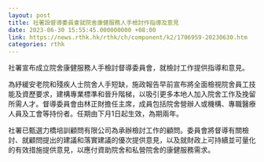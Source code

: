 ```yaml
---
layout: post
title: 社署設督導委員會就院舍康健服務人手檢討作指導及意見
date: 2023-06-30 15:55:45.000000000 +08:00
link: https://news.rthk.hk/rthk/ch/component/k2/1706959-20230630.htm
categories: rthk
---
```


社署宣布成立院舍康健服務人手檢討督導委員會，就檢討工作提供指導和意見。

為紓緩安老院和殘疾人士院舍人手短缺，施政報告早前宣布將全面檢視院舍員工技能及資歷要求，建構專業標準和晉升階梯，以吸引更多本地人加入院舍工作及挽留所需人才。督導委員會由林正財擔任主席，成員包括院舍營辦人或機構、專職醫療人員及工會等持份者。任期由下月1日起生效，為期兩年。

社署已甄選力橋培訓顧問有限公司為承辦檢討工作的顧問。委員會將督導有關檢討、就顧問提出的建議和落實建議的優次提供意見，以及就財政上可持續並可量化的有效措施提供意見，以應付資助院舍和私營院舍的康健服務需求。
